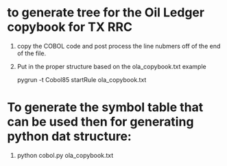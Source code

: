 # to generate tree for the Oil Ledger copybook for TX RRC
1. copy the COBOL code and post process the line nubmers off of the end of the file.
2. Put in the proper structure based on the ola_copybook.txt example

    pygrun -t Cobol85 startRule ola_copybook.txt

# To generate the symbol table that can be used then for generating python dat structure:

1. python cobol.py ola_copybook.txt

